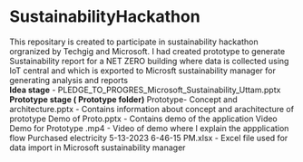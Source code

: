 # SustainabilityHackathon
This repositary is created to participate in sustainability hackathon orgranized by Techgig and Microsoft. 
I had created prototype to generate Sustainability report for a NET ZERO building where data is collected using IoT central and which is exported to Microsft sustainability manager for generating analysis and reports  
**Idea stage** - PLEDGE_TO_PROGRES_Microsoft_Sustainability_Uttam.pptx 
**Prototype stage ( Prototype folder)**
Prototype- Concept and architecture.pptx - Contains information about concept and arachitecture of prototype
Demo of Proto.pptx - Contains demo of the application 
Video Demo for Prototype .mp4 - Video of demo where I explain the appplication flow
Purchased electricity 5-13-2023 6-46-15 PM.xlsx - Excel file used for data import in Microsoft sustainability manager
